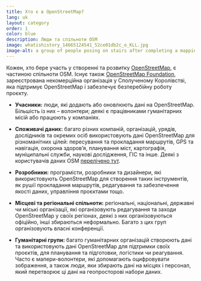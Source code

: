 ```yaml
---
title: Хто є в OpenStreetMap?
lang: uk
layout: category
order: 1
color: blue
description: Люди та спільноти OSM
image: whatishistory_14665124541_52ce01db2c_o_KLL.jpg
image-alt: a group of people posing on stairs after completing a mapping workshop
---
```


Кожен, хто бере участь у створенні та розвитку [OpenStreetMap](https://openstreetmap.org), є частиною спільноти OSM. Існує також [OpenStreetMap Foundation](/{{lang}}/about-osm-community/osm-foundation/), зареєстрована некомерційна організація у Сполученому Королівстві, яка підтримує OpenStreetMap і забезпечує безперебійну роботу проєкту.

* **Учасники:** люди, які додають або оновлюють дані на OpenStreetMap. Більшість із них – волонтери; деякі є працівниками гуманітарних місій або працюють у компаніях.

* **Споживачі даних:** багато різних компаній, організацій, урядів, дослідників та окремих осіб використовують дані OpenStreetMap для різноманітних цілей: пересування та прокладання маршрутів, GPS та навігація, охорона здоров’я, планування міст, картографія, муніципальні служби, наукові дослідження, ГІС та інше. Деякі з користувачів даних OSM 
[перелічено тут](/{{lang}}/about-osm-community/consumers/).

* **Розробники:** програмісти, розробники та дизайнери, які використовують OpenStreetMap для створення таких інструментів, як рушії прокладання маршрутів, редагування та забезпечення якості даних, управління проєктами тощо.

* **Місцеві та регіональні спільноти:** регіональні, національні, державні чи міські організації, які організовують редагування та заходи OpenStreetMap у своїх регіонах, деякі з них організовуються офіційно, інші збираються неформально. Багато з цих груп організовують власні конференції.

* **Гуманітарні групи:** багато гуманітарних організацій створюють дані та використовують дані OpenStreetMap для підтримки своїх проєктів, для планування та підготовки, логістики чи реагування. Часто є мапери-волонтери, які допомагають оцифровувати зображення, а також люди, яки збирають дані на місцях і персонал, який перетворює ці дані на геопросторові набори даних.
